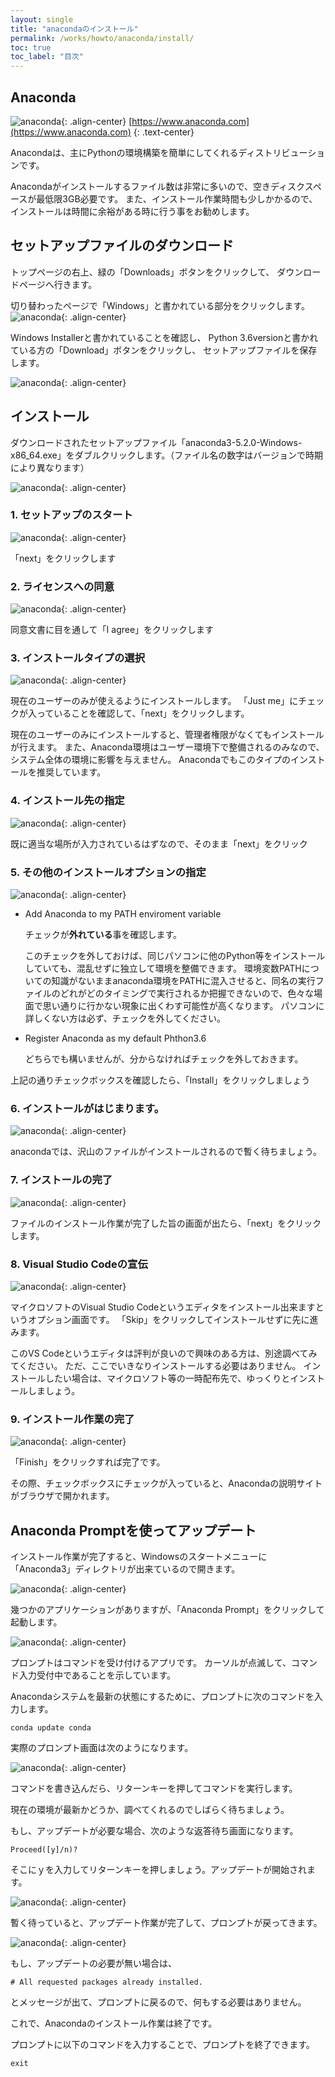 ```yaml
---
layout: single
title: "anacondaのインストール"
permalink: /works/howto/anaconda/install/
toc: true
toc_label: "目次"
---
```


## Anaconda


![anaconda](/assets/images/htanaconda/toppage001.png){: .align-center}
[https://www.anaconda.com](https://www.anaconda.com)
{: .text-center}

Anacondaは、主にPythonの環境構築を簡単にしてくれるディストリビューションです。

Anacondaがインストールするファイル数は非常に多いので、空きディスクスペースが最低限3GB必要です。
また、インストール作業時間も少しかかるので、インストールは時間に余裕がある時に行う事をお勧めします。


## セットアップファイルのダウンロード

トップページの右上、緑の「Downloads」ボタンをクリックして、
ダウンロードページへ行きます。

切り替わったページで「Windows」と書かれている部分をクリックします。
![anaconda](/assets/images/htanaconda/download001.png){: .align-center}

Windows Installerと書かれていることを確認し、
Python 3.6versionと書かれている方の「Download」ボタンをクリックし、
セットアップファイルを保存します。

![anaconda](/assets/images/htanaconda/download002.png){: .align-center}


## インストール


ダウンロードされたセットアップファイル「anaconda3-5.2.0-Windows-x86_64.exe」をダブルクリックします。（ファイル名の数字はバージョンで時期により異なります）

![anaconda](/assets/images/htanaconda/anacondasetupfile001.png){: .align-center}


### 1. セットアップのスタート

![anaconda](/assets/images/htanaconda/install001.png){: .align-center}

「next」をクリックします

### 2. ライセンスへの同意

![anaconda](/assets/images/htanaconda/install002.png){: .align-center}

同意文書に目を通して「I agree」をクリックします


### 3. インストールタイプの選択

![anaconda](/assets/images/htanaconda/install003.png){: .align-center}

現在のユーザーのみが使えるようにインストールします。
「Just me」にチェックが入っていることを確認して、「next」をクリックします。

現在のユーザーのみにインストールすると、管理者権限がなくてもインストールが行えます。
また、Anaconda環境はユーザー環境下で整備されるのみなので、システム全体の環境に影響を与えません。
Anacondaでもこのタイプのインストールを推奨しています。

### 4. インストール先の指定
![anaconda](/assets/images/htanaconda/install004.png){: .align-center}

既に適当な場所が入力されているはずなので、そのまま「next」をクリック


### 5. その他のインストールオプションの指定
![anaconda](/assets/images/htanaconda/install005.png){: .align-center}

 - Add Anaconda to my PATH enviroment variable

     チェックが**外れている**事を確認します。

     このチェックを外しておけば、同じパソコンに他のPython等をインストールしていても、混乱せずに独立して環境を整備できます。
     環境変数PATHについての知識がないままanaconda環境をPATHに混入させると、同名の実行ファイルのどれがどのタイミングで実行されるか把握できないので、色々な場面で思い通りに行かない現象に出くわす可能性が高くなります。
     パソコンに詳しくない方は必ず、チェックを外してください。


 - Register Anaconda as my default Phthon3.6

     どちらでも構いませんが、分からなければチェックを外しておきます。

上記の通りチェックボックスを確認したら、「Install」をクリックしましょう


### 6. インストールがはじまります。
![anaconda](/assets/images/htanaconda/install006.png){: .align-center}

anacondaでは、沢山のファイルがインストールされるので暫く待ちましょう。


### 7. インストールの完了
![anaconda](/assets/images/htanaconda/install007.png){: .align-center}

ファイルのインストール作業が完了した旨の画面が出たら、「next」をクリックします。


### 8. Visual Studio Codeの宣伝
![anaconda](/assets/images/htanaconda/install008.png){: .align-center}

マイクロソフトのVisual Studio Codeというエディタをインストール出来ますというオプション画面です。
「Skip」をクリックしてインストールせずに先に進みます。

このVS Codeというエディタは評判が良いので興味のある方は、別途調べてみてください。
ただ、ここでいきなりインストールする必要はありません。
インストールしたい場合は、マイクロソフト等の一時配布先で、ゆっくりとインストールしましょう。


### 9. インストール作業の完了 
![anaconda](/assets/images/htanaconda/install009.png){: .align-center}

「Finish」をクリックすれば完了です。

その際、チェックボックスにチェックが入っていると、Anacondaの説明サイトがブラウザで開かれます。


## Anaconda Promptを使ってアップデート

インストール作業が完了すると、Windowsのスタートメニューに「Anaconda3」ディレクトリが出来ているので開きます。


![anaconda](/assets/images/htanaconda/start001.png){: .align-center}


幾つかのアプリケーションがありますが、「Anaconda Prompt」をクリックして起動します。

![anaconda](/assets/images/htanaconda/a_prompt001.png){: .align-center}

プロンプトはコマンドを受け付けるアプリです。
カーソルが点滅して、コマンド入力受付中であることを示しています。

Anacondaシステムを最新の状態にするために、プロンプトに次のコマンドを入力します。

```
conda update conda
```

実際のプロンプト画面は次のようになります。

![anaconda](/assets/images/htanaconda/a_prompt002.png){: .align-center}

コマンドを書き込んだら、リターンキーを押してコマンドを実行します。

現在の環境が最新かどうか、調べてくれるのでしばらく待ちましょう。

もし、アップデートが必要な場合、次のような返答待ち画面になります。

```
Proceed([y]/n)?
```

そこにｙを入力してリターンキーを押しましょう。アップデートが開始されます。


![anaconda](/assets/images/htanaconda/a_prompt003.png){: .align-center}

暫く待っていると、アップデート作業が完了して、プロンプトが戻ってきます。


![anaconda](/assets/images/htanaconda/a_prompt004.png){: .align-center}


もし、アップデートの必要が無い場合は、

```
# All requested packages already installed.
```
とメッセージが出て、プロンプトに戻るので、何もする必要はありません。

これで、Anacondaのインストール作業は終了です。

プロンプトに以下のコマンドを入力することで、プロンプトを終了できます。

```
exit
```


